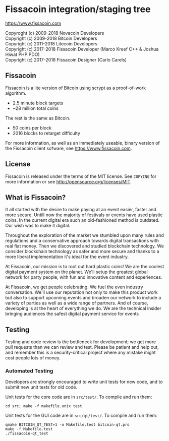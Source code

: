 Fissacoin integration/staging tree
================================

https://www.fissacoin.com

Copyroght (c) 2009-2018 Novacoin Developers<br/>
Copyright (c) 2009-2018 Bitcoin Developers<br/>
Copyright (c) 2011-2018 Litecoin Developers<br/>
Copyright (c) 2017-2018 Fissacoin Developer (Marco Kreef C++ & Joshua Hiwat PHP:PDO)<br/>
Copyright (c) 2017-2018 Fissacoin Designer (Carlo Carels)

Fissacoin
----------------

Fissacoin is a lite version of Bitcoin using scrypt as a proof-of-work algorithm.
 - 2.5 minute block targets
 - ~28 million total coins

The rest is the same as Bitcoin.
 - 50 coins per block
 - 2016 blocks to retarget difficulty

For more information, as well as an immediately useable, binary version of
the Fissacoin client sofware, see https://www.fissacoin.com.

License
-------

Fissacoin is released under the terms of the MIT license. See `COPYING` for more
information or see http://opensource.org/licenses/MIT.

What is Fissacoin?
-------------------

It all started with the desire to make paying at an event easier, faster and more secure. Untill now the majority of festivals or events have used plastic coins. In the current digital era such an old-fashioned method is outdated. Our wish was to make it digital. 

Throughout the exploration of the market we stumbled upon many rules and regulations and a conservative approach towards digital transactions with real fiat money. Then we discovered and studied blockchain technology. We consider blockchain technology as safer and more secure and thanks to a more liberal implementation it's ideal for the event industry.

At Fissacoin, our mission is to root out hard plastic coins! 
We are the coolest digital payment system on the planet. We'll setup the greatest global network for party people, with fun and innovative content and experiences. 

At Fissacoin, we get people celebrating. We fuel the even industry conversation. We'll use our reputation not only to make this product work but also to support upcoming events and broaden our network to include a variety of parties as well as a wide range of partners. And of course, developing is at the heart of everything we do. We are the technical insider bringing audiences the safest digital payment service for events

Testing
-------

Testing and code review is the bottleneck for development; we get more pull
requests than we can review and test. Please be patient and help out, and
remember this is a security-critical project where any mistake might cost people
lots of money.

### Automated Testing

Developers are strongly encouraged to write unit tests for new code, and to
submit new unit tests for old code.

Unit tests for the core code are in `src/test/`. To compile and run them:

    cd src; make -f makefile.unix test

Unit tests for the GUI code are in `src/qt/test/`. To compile and run them:

    qmake BITCOIN_QT_TEST=1 -o Makefile.test bitcoin-qt.pro
    make -f Makefile.test
    ./fissacoin-qt_test

